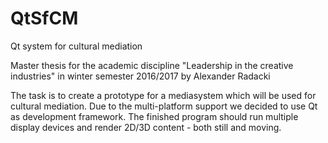 # QtSfCM
Qt system for cultural mediation

Master thesis for the academic discipline "Leadership in the creative industries" in winter semester 2016/2017 by Alexander Radacki

The task is to create a prototype for a mediasystem which will be used for cultural mediation. Due to the multi-platform support we decided to use Qt as development framework. The finished program should run multiple display devices and render 2D/3D content - both still and moving.

